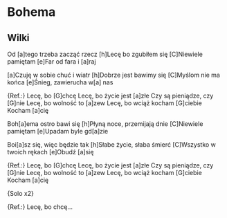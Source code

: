 # Bohema
## Wilki


Od [a]tego trzeba zacząć rzecz
[h]Lecę bo zgubiłem się
[C]Niewiele pamiętam
[e]Far od fara i [a]raj

[a]Czuję w sobie chuć i wiatr
[h]Dobrze jest bawimy się
[C]Myślom nie ma końca
[e]Śnieg, zawierucha w[a] nas


{Ref.:}
Lecę, bo [G]chcę
Lecę, bo życie jest [a]złe
Czy są pieniądze, czy [G]nie
Lecę, bo wolność to [a]zew
Lecę, bo wciąż kocham [G]ciebie
Kocham [a]cię

Boh[a]ema ostro bawi się
[h]Płyną noce, przemijają dnie
[C]Niewiele pamiętam
[e]Upadam byle gd[a]zie

Boi[a]sz się, więc będzie tak
[h]Słabe życie, słaba śmierć
[C]Wszystko w twoich rękach
[e]Obudź [a]się


{Ref.:}
Lecę, bo [G]chcę
Lecę, bo życie jest [a]złe
Czy są pieniądze, czy [G]nie
Lecę, bo wolność to [a]zew
Lecę, bo wciąż kocham [G]ciebie
Kocham [a]cię

{Solo x2}

{Ref.:}
Lecę, bo chcę...






